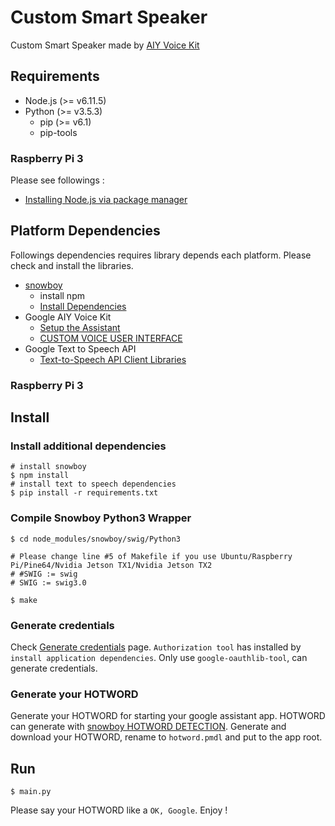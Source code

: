 # Custom Smart Speaker

Custom Smart Speaker made by [AIY Voice Kit](https://aiyprojects.withgoogle.com/voice/)

## Requirements

- Node.js (>= v6.11.5)
- Python (>= v3.5.3)
  - pip (>= v6.1)
  - pip-tools

### Raspberry Pi 3

Please see followings :
- [Installing Node.js via package manager](https://nodejs.org/en/download/package-manager/#debian-and-ubuntu-based-linux-distributions)

## Platform Dependencies

Followings dependencies requires library depends each platform.
Please check and install the libraries.

- [snowboy](https://github.com/Kitt-AI/snowboy)
  - install npm
  - [Install Dependencies](https://github.com/Kitt-AI/snowboy#dependencies)
- Google AIY Voice Kit
  - [Setup the Assistant](https://aiyprojects.withgoogle.com/voice/#google-assistant)
  - [CUSTOM VOICE USER INTERFACE](https://aiyprojects.withgoogle.com/voice/#makers-guide--custom-voice-user-interface)
- Google Text to Speech API
  - [Text-to-Speech API Client Libraries](https://cloud.google.com/text-to-speech/docs/reference/libraries#client-libraries-install-python)

### Raspberry Pi 3

## Install

### Install additional dependencies

```
# install snowboy
$ npm install
# install text to speech dependencies
$ pip install -r requirements.txt
```

### Compile Snowboy Python3 Wrapper

```
$ cd node_modules/snowboy/swig/Python3

# Please change line #5 of Makefile if you use Ubuntu/Raspberry Pi/Pine64/Nvidia Jetson TX1/Nvidia Jetson TX2
# #SWIG := swig
# SWIG := swig3.0

$ make
```

### Generate credentials

Check [Generate credentials](https://developers.google.com/assistant/sdk/guides/library/python/embed/install-sample#generate_credentials) page.
`Authorization tool` has installed by `install application dependencies`.
Only use `google-oauthlib-tool`, can generate credentials.

### Generate your HOTWORD

Generate your HOTWORD for starting your google assistant app. 
HOTWORD can generate with [snowboy HOTWORD DETECTION](https://snowboy.kitt.ai/).
Generate and download your HOTWORD, rename to `hotword.pmdl` and put to the app root.

## Run

```
$ main.py
```

Please say your HOTWORD like a `OK, Google`.
Enjoy !

